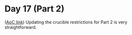 # Day 17 (Part 2)
([AoC link](https://adventofcode.com/2023/day/17))
Updating the crucible restrictions for Part 2 is very straightforward.